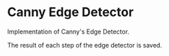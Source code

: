 # Canny Edge Detector

Implementation of Canny's Edge Detector.

The result of each step of the edge detector is saved.

